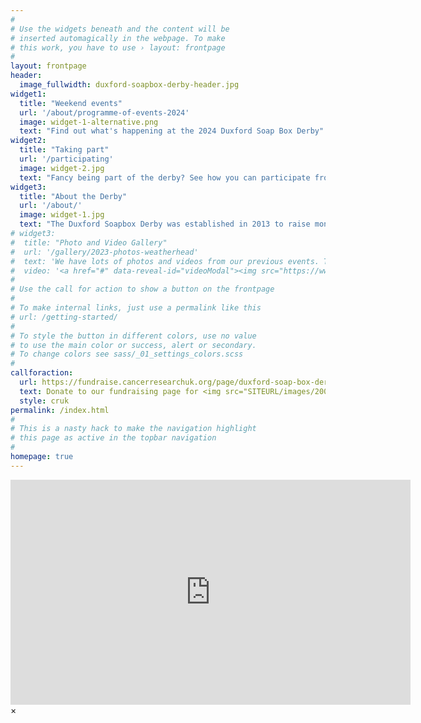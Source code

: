 ```yaml
---
#
# Use the widgets beneath and the content will be
# inserted automagically in the webpage. To make
# this work, you have to use › layout: frontpage
#
layout: frontpage
header:
  image_fullwidth: duxford-soapbox-derby-header.jpg
widget1:
  title: "Weekend events"
  url: '/about/programme-of-events-2024'
  image: widget-1-alternative.png
  text: "Find out what's happening at the 2024 Duxford Soap Box Derby"
widget2:
  title: "Taking part"
  url: '/participating'
  image: widget-2.jpg
  text: "Fancy being part of the derby? See how you can participate from racing to volunteering. Race registrations are open."
widget3:
  title: "About the Derby"
  url: '/about/'
  image: widget-1.jpg
  text: "The Duxford Soapbox Derby was established in 2013 to raise money for Cancer Research UK in memory of Phill Hill. To date we have raised £86,350! The main event is a wonderful chaotic dash around the village by would be grand prix stars racing in anything from a wheelbarrow to an old iron bath"
# widget3:
#  title: "Photo and Video Gallery"
#  url: '/gallery/2023-photos-weatherhead'
#  text: 'We have lots of photos and videos from our previous events. Take a look and see if you can get some inspiration for your own cart design!'
#  video: '<a href="#" data-reveal-id="videoModal"><img src="https://www.duxfordsoapboxderby.co.uk/images/widget-3.png"" width="302" height="200" alt=""/></a>'
#
# Use the call for action to show a button on the frontpage
#
# To make internal links, just use a permalink like this
# url: /getting-started/
#
# To style the button in different colors, use no value
# to use the main color or success, alert or secondary.
# To change colors see sass/_01_settings_colors.scss
#
callforaction:
  url: https://fundraise.cancerresearchuk.org/page/duxford-soap-box-derby-2024
  text: Donate to our fundraising page for <img src="SITEURL/images/200px-Cancer_Research_UK.png"></img>
  style: cruk
permalink: /index.html
#
# This is a nasty hack to make the navigation highlight
# this page as active in the topbar navigation
#
homepage: true
---
```

<div id="videoModal" class="reveal-modal large" data-reveal="">
  <div class="flex-video widescreen vimeo" style="display: block;">
    <iframe width="640" height="360" src="https://www.youtube.com/embed/Z8McY2qDswI" frameborder="0" allow="accelerometer; autoplay; encrypted-media; gyroscope; picture-in-picture" allowfullscreen></iframe>
  </div>
  <a class="close-reveal-modal">&#215;</a>
</div>
